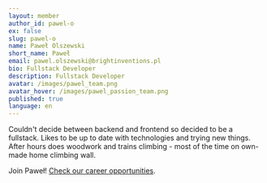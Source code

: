```yaml
---
layout: member
author_id: pawel-o
ex: false
slug: pawel-o
name: Paweł Olszewski
short_name: Paweł
email: pawel.olszewski@brightinventions.pl
bio: Fullstack Developer
description: Fullstack Developer
avatar: /images/pawel_team.png
avatar_hover: /images/pawel_passion_team.png
published: true
language: en
---
```

Couldn't decide between backend and frontend so decided to be a fullstack. Likes to be up to date with technologies and trying new things. After hours does woodwork and trains climbing - most of the time on own-made home climbing wall.

Join Paweł! [Check our career opportunities](/career).
